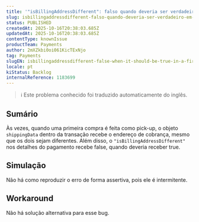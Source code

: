```yaml
---
title: '"isBillingAddressDifferent": falso quando deveria ser verdadeiro em uma primeira compra como ponto de coleta'
slug: isbillingaddressdifferent-falso-quando-deveria-ser-verdadeiro-em-uma-primeira-compra-como-ponto-de-coleta
status: PUBLISHED
createdAt: 2025-10-16T20:38:03.685Z
updatedAt: 2025-10-16T20:38:03.685Z
contentType: knownIssue
productTeam: Payments
author: 2mXZkbi0oi061KicTExNjo
tag: Payments
slugEN: isbillingaddressdifferent-false-when-it-should-be-true-in-a-first-buy-as-pickup-point
locale: pt
kiStatus: Backlog
internalReference: 1183699
---
```


>ℹ️ Este problema conhecido foi traduzido automaticamente do inglês.

## Sumário


Às vezes, quando uma primeira compra é feita como pick-up, o objeto `shippingData` dentro da transação recebe o endereço de cobrança, mesmo que os dois sejam diferentes. Além disso, o `"isBillingAddressDifferent"` nos detalhes do pagamento recebe false, quando deveria receber true.
## Simulação


Não há como reproduzir o erro de forma assertiva, pois ele é intermitente.


## Workaround


Não há solução alternativa para esse bug.


